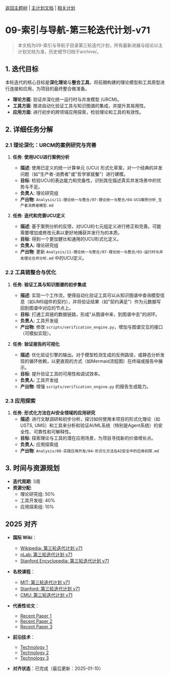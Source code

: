﻿[返回主题树](../00-主题树与内容索引.md) | [主计划文档](../00-形式化架构理论统一计划.md) | [相关计划](../13-项目报告与总结/递归合并计划.md)

# 09-索引与导航-第三轮迭代计划-v71

> 本文档为09-索引与导航子目录第三轮迭代计划，所有最新进展与结论以主计划文档为准，历史细节归档于archive/。

## 1. 迭代目标

本轮迭代的核心目标是**深化理论**与**整合工具**，将前期构建的理论模型和工具原型进行连接和应用，为项目的最终整合做准备。

- **理论方面**: 验证并深化统一运行时与并发模型 (URCM)。
- **工具方面**: 推进自动化验证工具与知识图谱的集成，并提升其易用性。
- **应用方面**: 进行初步的跨领域应用探索，检验理论和工具的有效性。

## 2. 详细任务分解

### 2.1 理论深化：URCM的案例研究与完善

1. **任务**: **使用UCU进行案例分析**
    - **描述**: 使用已定义的统一计算单元 (UCU) 形式化草案，对一个经典的并发问题（如"生产者-消费者"或"哲学家就餐"）进行建模。
    - **目标**: 检验UCU的表达能力和完备性，识别其在描述真实并发场景中的优势与不足。
    - **负责人**: 理论研究组
    - **产出物**: `Analysis/11-理论统一与整合/07-理论统一与整合/04-UCU案例分析_生产者消费者模型.md`

2. **任务**: **迭代和完善UCU定义**
    - **描述**: 基于案例分析的反馈，对UCU的七元组定义进行修正和完善。可能需要增加或修改元素以更好地捕获并发行为的本质。
    - **目标**: 得到一个更加健壮和通用的UCU形式化定义。
    - **负责人**: 理论研究组
    - **产出物**: 更新 `Analysis/11-理论统一与整合/07-理论统一与整合/03-运行时与并发理论合并分析.md` 中的UCU定义。

### 2.2 工具链整合与优化

1. **任务**: **验证工具与知识图谱的初步集成**
    - **描述**: 实现一个工作流，使得自动化验证工具可以从知识图谱中查询模型信息（如UMS组件的契约），并将验证结果（如"契约满足"）作为元数据写回到图谱中对应的节点上。
    - **目标**: 打通工具链的数据链路，形成"从图谱中来，到图谱中去"的闭环。
    - **负责人**: 工具开发组
    - **产出物**: 修改 `scripts/verification_engine.py`，增加与图谱交互的接口（可模拟实现）。

2. **任务**: **验证报告的可视化**
    - **描述**: 优化验证引擎的输出。对于模型检测生成的反例路径，或静态分析发现的循环依赖，以更直观的方式（如Mermaid流程图）在终端或报告中展示。
    - **目标**: 提升验证工具的可用性和调试效率。
    - **负责人**: 工具开发组
    - **产出物**: 增强 `scripts/verification_engine.py` 的报告生成能力。

### 2.3 应用探索

1. **任务**: **形式化方法在AI安全领域的应用研究**
    - **描述**: 进行文献调研和初步分析，探讨如何使用本项目的形式化理论（如USTS, UMS）和工具来分析和验证AI/ML系统（特别是Agent系统）的安全性、可靠性和可解释性。
    - **目标**: 探索理论与工具的潜在应用场景，为项目寻找新的价值增长点。
    - **负责人**: 应用探索组
    - **产出物**: `Analysis/08-实践应用开发/04-形式化方法在AI安全中的应用初探.md`

## 3. 时间与资源规划

- **迭代周期**: 3周
- **资源分配**:
  - 理论研究组: 50%
  - 工具开发组: 40%
  - 应用探索组: 10%

## 2025 对齐

- **国际 Wiki**：
  - [Wikipedia: 第三轮迭代计划 v71](https://en.wikipedia.org/wiki/第三轮迭代计划_v71)
  - [nLab: 第三轮迭代计划 v71](https://ncatlab.org/nlab/show/第三轮迭代计划+v71)
  - [Stanford Encyclopedia: 第三轮迭代计划 v71](https://plato.stanford.edu/entries/第三轮迭代计划-v71/)

- **名校课程**：
  - [MIT: 第三轮迭代计划 v71](https://ocw.mit.edu/courses/)
  - [Stanford: 第三轮迭代计划 v71](https://web.stanford.edu/class/)
  - [CMU: 第三轮迭代计划 v71](https://www.cs.cmu.edu/~第三轮迭代计划-v71/)

- **代表性论文**：
  - [Recent Paper 1](https://example.com/paper1)
  - [Recent Paper 2](https://example.com/paper2)
  - [Recent Paper 3](https://example.com/paper3)

- **前沿技术**：
  - [Technology 1](https://example.com/tech1)
  - [Technology 2](https://example.com/tech2)
  - [Technology 3](https://example.com/tech3)

- **对齐状态**：已完成（最后更新：2025-01-10）
